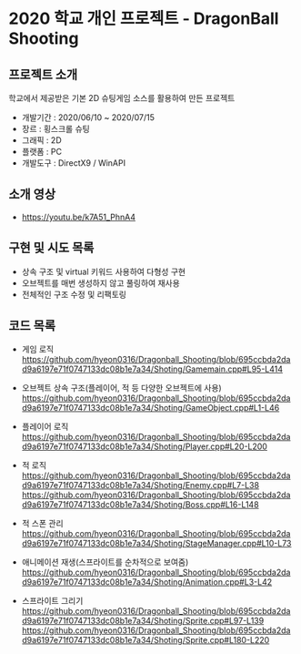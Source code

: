 # 2020 학교 개인 프로젝트 - DragonBall Shooting

## 프로젝트 소개
학교에서 제공받은 기본 2D 슈팅게임 소스를 활용하여 만든 프로젝트
- 개발기간 : 2020/06/10 ~ 2020/07/15
- 장르 : 횡스크롤 슈팅
- 그래픽 : 2D 
- 플랫폼 : PC
- 개발도구 : DirectX9 / WinAPI 

## 소개 영상
- https://youtu.be/k7A51_PhnA4

## 구현 및 시도 목록
- 상속 구조 및 virtual 키워드 사용하여 다형성 구현
- 오브젝트를 매번 생성하지 않고 풀링하여 재사용
- 전체적인 구조 수정 및 리팩토링

## 코드 목록
- 게임 로직
https://github.com/hyeon0316/Dragonball_Shooting/blob/695ccbda2dad9a6197e71f0747133dc08b1e7a34/Shoting/Gamemain.cpp#L95-L414

- 오브젝트 상속 구조(플레이어, 적 등 다양한 오브젝트에 사용)
https://github.com/hyeon0316/Dragonball_Shooting/blob/695ccbda2dad9a6197e71f0747133dc08b1e7a34/Shoting/GameObject.cpp#L1-L46

- 플레이어 로직
https://github.com/hyeon0316/Dragonball_Shooting/blob/695ccbda2dad9a6197e71f0747133dc08b1e7a34/Shoting/Player.cpp#L20-L200

- 적 로직
https://github.com/hyeon0316/Dragonball_Shooting/blob/695ccbda2dad9a6197e71f0747133dc08b1e7a34/Shoting/Enemy.cpp#L7-L38
https://github.com/hyeon0316/Dragonball_Shooting/blob/695ccbda2dad9a6197e71f0747133dc08b1e7a34/Shoting/Boss.cpp#L16-L148

- 적 스폰 관리
https://github.com/hyeon0316/Dragonball_Shooting/blob/695ccbda2dad9a6197e71f0747133dc08b1e7a34/Shoting/StageManager.cpp#L10-L73

- 애니메이션 재생(스프라이트를 순차적으로 보여줌)
https://github.com/hyeon0316/Dragonball_Shooting/blob/695ccbda2dad9a6197e71f0747133dc08b1e7a34/Shoting/Animation.cpp#L3-L42

- 스프라이트 그리기
https://github.com/hyeon0316/Dragonball_Shooting/blob/695ccbda2dad9a6197e71f0747133dc08b1e7a34/Shoting/Sprite.cpp#L97-L139
https://github.com/hyeon0316/Dragonball_Shooting/blob/695ccbda2dad9a6197e71f0747133dc08b1e7a34/Shoting/Sprite.cpp#L180-L220
